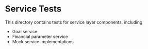# Service Tests

This directory contains tests for service layer components, including:

- Goal service
- Financial parameter service
- Mock service implementations
